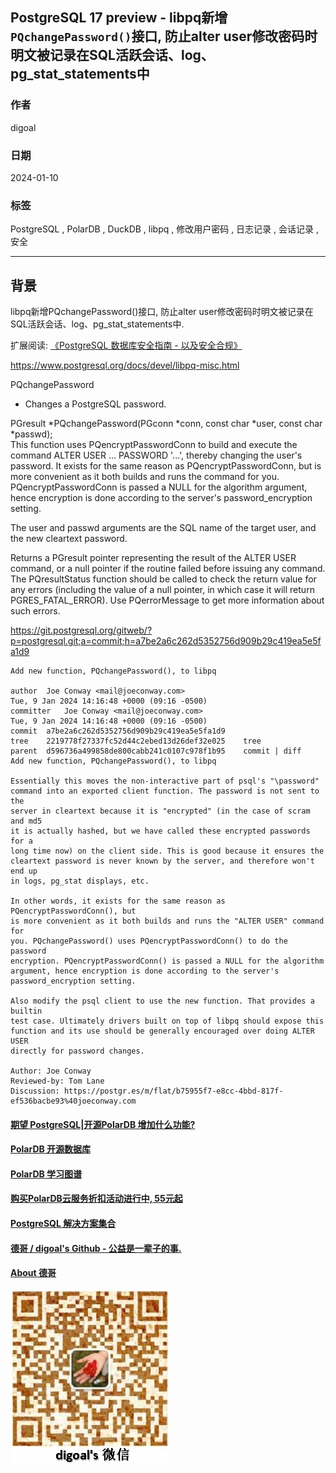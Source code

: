 ## PostgreSQL 17 preview - libpq新增`PQchangePassword()`接口, 防止alter user修改密码时明文被记录在SQL活跃会话、log、pg_stat_statements中    
                                    
### 作者                                    
digoal                                    
                                    
### 日期                                    
2024-01-10                             
                                    
### 标签                                    
PostgreSQL , PolarDB , DuckDB , libpq , 修改用户密码 , 日志记录 , 会话记录 , 安全     
                                    
----                                    
                                    
## 背景    
libpq新增PQchangePassword()接口, 防止alter user修改密码时明文被记录在SQL活跃会话、log、pg_stat_statements中.   
  
扩展阅读: [《PostgreSQL 数据库安全指南 - 以及安全合规》](../201506/20150601_01.md)      
  
https://www.postgresql.org/docs/devel/libpq-misc.html  
  
PQchangePassword   
- Changes a PostgreSQL password.  
  
PGresult *PQchangePassword(PGconn *conn, const char *user, const char *passwd);  
This function uses PQencryptPasswordConn to build and execute the command ALTER USER ... PASSWORD '...', thereby changing the user's password. It exists for the same reason as PQencryptPasswordConn, but is more convenient as it both builds and runs the command for you. PQencryptPasswordConn is passed a NULL for the algorithm argument, hence encryption is done according to the server's password_encryption setting.  
  
The user and passwd arguments are the SQL name of the target user, and the new cleartext password.  
  
Returns a PGresult pointer representing the result of the ALTER USER command, or a null pointer if the routine failed before issuing any command. The PQresultStatus function should be called to check the return value for any errors (including the value of a null pointer, in which case it will return PGRES_FATAL_ERROR). Use PQerrorMessage to get more information about such errors.  
  
    
https://git.postgresql.org/gitweb/?p=postgresql.git;a=commit;h=a7be2a6c262d5352756d909b29c419ea5e5fa1d9  
  
```  
Add new function, PQchangePassword(), to libpq  
  
author	Joe Conway <mail@joeconway.com>	  
Tue, 9 Jan 2024 14:16:48 +0000 (09:16 -0500)  
committer	Joe Conway <mail@joeconway.com>	  
Tue, 9 Jan 2024 14:16:48 +0000 (09:16 -0500)  
commit	a7be2a6c262d5352756d909b29c419ea5e5fa1d9  
tree	2219778f27337fc52d44c2ebed13d26def32e025	tree  
parent	d596736a499858de800cabb241c0107c978f1b95	commit | diff  
Add new function, PQchangePassword(), to libpq  
  
Essentially this moves the non-interactive part of psql's "\password"  
command into an exported client function. The password is not sent to the  
server in cleartext because it is "encrypted" (in the case of scram and md5  
it is actually hashed, but we have called these encrypted passwords for a  
long time now) on the client side. This is good because it ensures the  
cleartext password is never known by the server, and therefore won't end up  
in logs, pg_stat displays, etc.  
  
In other words, it exists for the same reason as PQencryptPasswordConn(), but  
is more convenient as it both builds and runs the "ALTER USER" command for  
you. PQchangePassword() uses PQencryptPasswordConn() to do the password  
encryption. PQencryptPasswordConn() is passed a NULL for the algorithm  
argument, hence encryption is done according to the server's  
password_encryption setting.  
  
Also modify the psql client to use the new function. That provides a builtin  
test case. Ultimately drivers built on top of libpq should expose this  
function and its use should be generally encouraged over doing ALTER USER  
directly for password changes.  
  
Author: Joe Conway  
Reviewed-by: Tom Lane  
Discussion: https://postgr.es/m/flat/b75955f7-e8cc-4bbd-817f-ef536bacbe93%40joeconway.com  
```  
  
  
#### [期望 PostgreSQL|开源PolarDB 增加什么功能?](https://github.com/digoal/blog/issues/76 "269ac3d1c492e938c0191101c7238216")
  
  
#### [PolarDB 开源数据库](https://openpolardb.com/home "57258f76c37864c6e6d23383d05714ea")
  
  
#### [PolarDB 学习图谱](https://www.aliyun.com/database/openpolardb/activity "8642f60e04ed0c814bf9cb9677976bd4")
  
  
#### [购买PolarDB云服务折扣活动进行中, 55元起](https://www.aliyun.com/activity/new/polardb-yunparter?userCode=bsb3t4al "e0495c413bedacabb75ff1e880be465a")
  
  
#### [PostgreSQL 解决方案集合](../201706/20170601_02.md "40cff096e9ed7122c512b35d8561d9c8")
  
  
#### [德哥 / digoal's Github - 公益是一辈子的事.](https://github.com/digoal/blog/blob/master/README.md "22709685feb7cab07d30f30387f0a9ae")
  
  
#### [About 德哥](https://github.com/digoal/blog/blob/master/me/readme.md "a37735981e7704886ffd590565582dd0")
  
  
![digoal's wechat](../pic/digoal_weixin.jpg "f7ad92eeba24523fd47a6e1a0e691b59")
  
